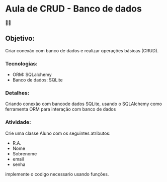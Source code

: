 # Aula de CRUD - Banco de dados

🏦🎲

## Objetivo:
Criar conexão com banco de dados e realizar operações básicas (CRUD).

### Tecnologias:
- ORM: SQLalchemy
- Banco de dados: SQLite

### Detalhes:
Criando conexão com bancode dados SQLite, usando o SQLAlchemy como ferramenta ORM para interação com banco de dados

### Atividade:
Crie uma classe Aluno com os seguintes atributos:
- R.A.
- Nome
- Sobrenome
- email
- senha

implemente o codigo necessario usando funções.